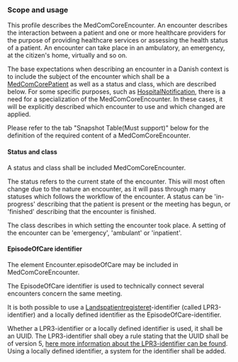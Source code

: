 ### Scope and usage 

This profile describes the MedComCoreEncounter. An encounter describes the interaction between a patient and one or more healthcare providers for the purpose of providing healthcare services or assessing the health status of a patient. An encounter can take place in an ambulatory, an emergency, at the citizen's home, virtually and so on. 

The base expectations when describing an encounter in a Danish context is to include the subject of the encounter which shall be a [MedComCorePatient](https://build.fhir.org/ig/medcomdk/dk-medcom-core/StructureDefinition-medcom-core-patient.html) as well as a status and class, which are described below. For some specific purposes, such as [HospitalNotification](https://build.fhir.org/ig/medcomdk/dk-medcom-hospitalnotification/), there is a need for a specialization of the MedComCoreEncounter. In these cases, it will be explicitly described which encounter to use and which changed are applied. 

Please refer to the tab "Snapshot Table(Must support)" below for the definition of the required content of a MedComCoreEncounter. 

#### Status and class

A status and class shall be included MedComCoreEncounter. 

The status refers to the current state of the encounter. This will most often change due to the nature an encounter, as it will pass through many statuses which follows the workflow of the encounter. A status can be 'in-progress' describing that the patient is present or the meeting has begun, or 'finished' describing that the encounter is finished.

The class describes in which setting the encounter took place. A setting of the encounter can be 'emergency', 'ambulant' or 'inpatient'.

#### EpisodeOfCare identifier

The element Encounter.episodeOfCare may be included in MedComCoreEncounter. 

The EpisodeOfCare identifier is used to technically connect several encounters concern the same meeting.

It is both possible to use a [Landspatientregisteret](https://www.esundhed.dk/Registre/Landspatientregisteret)-identifier (called LPR3-identifier) and a locally defined identifier as the EpisodeOfCare-identifier. 

Whether a LPR3-identifier or a locally defined identifier is used, it shall be an UUID. The LPR3-identifier shall obey a rule stating that the UUID shall be of version 5, [here more information about the LPR3-identifier can be found](https://scandihealth.github.io/lpr3-docs/). Using a locally defined identifier, a system for the identifier shall be added. 
